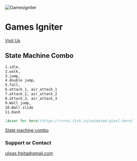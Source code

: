![Gamesigniter](https://www.gamesigniter.com/wp-content/uploads/2020/05/gamesigniter-logo-red-280x94-1.png)
# Games Igniter
[Visit Us](https://www.gamesigniter.com/)

##  State Machine Combo
```markdown
1.idle,
2.walk,
3.jump,
4.double jump,
5.fall,
6.attack_1, air_attack_1
7.attack_2, air_attack_2
8.attack_3, air_attack_3
9.Wall jump,
10.Wall slide
11.Dash
 
[Asser for hero](https://rvros.itch.io/animated-pixel-hero)
```
[State machine combo](https://github.com/UlisesFreitas/GamesIgniter)

### Support or Contact
ulises.freita@gmail.com
